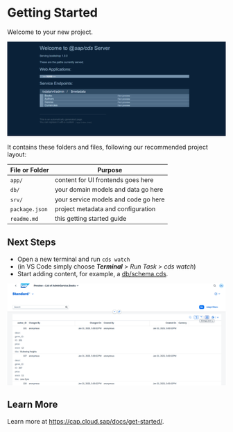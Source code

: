 # Getting Started

Welcome to your new project.

![initial Screen](./assets/image/screen%20view%2001.png)

It contains these folders and files, following our recommended project layout:

File or Folder | Purpose
---------|----------
`app/` | content for UI frontends goes here
`db/` | your domain models and data go here
`srv/` | your service models and code go here
`package.json` | project metadata and configuration
`readme.md` | this getting started guide


## Next Steps

- Open a new terminal and run `cds watch`
- (in VS Code simply choose _**Terminal** > Run Task > cds watch_)
- Start adding content, for example, a [db/schema.cds](db/schema.cds).

![Fiori Screen](./assets/image/screen%20view%2002.png)


## Learn More

Learn more at https://cap.cloud.sap/docs/get-started/.
